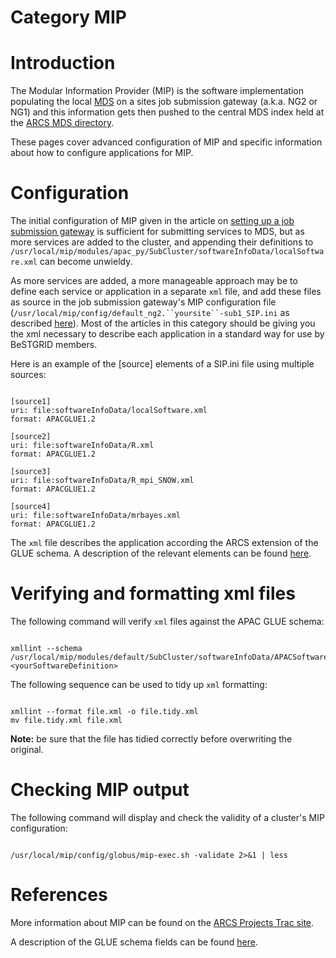 # Category MIP

# Introduction

The Modular Information Provider (MIP) is the software implementation populating the local [MDS](/wiki/spaces/BeSTGRID/pages/3818228972) on a sites job submission gateway (a.k.a. NG2 or NG1) and this information gets then pushed to the central MDS index held at the [ARCS MDS directory](http://www.sapac.edu.au/webmds/).

These pages cover advanced configuration of MIP and specific information about how to configure applications for MIP.

# Configuration

The initial configuration of MIP given in the article on [setting up a job submission gateway](/wiki/spaces/BeSTGRID/pages/3818228585) is sufficient for submitting services to MDS, but as more services are added to the cluster, and appending their definitions to `/usr/local/mip/modules/apac_py/SubCluster/softwareInfoData/localSoftware.xml` can become unwieldy.

As more services are added, a more manageable approach may be to define each service or application in a separate `xml` file, and add these files as source in the job submission gateway's MIP configuration file (`/usr/local/mip/config/default_ng2.``yoursite``-sub1_SIP.ini` as described [here](/wiki/spaces/BeSTGRID/pages/3818228585#SettingupanNG2-CreateConfigfile)). Most of the articles in this category should be giving you the xml necessary to describe each application in a standard way for use by BeSTGRID members.

Here is an example of the \[source\] elements of a SIP.ini file using multiple sources:

``` 

[source1]
uri: file:softwareInfoData/localSoftware.xml
format: APACGLUE1.2

[source2]
uri: file:softwareInfoData/R.xml
format: APACGLUE1.2

[source3]
uri: file:softwareInfoData/R_mpi_SNOW.xml
format: APACGLUE1.2

[source4]
uri: file:softwareInfoData/mrbayes.xml
format: APACGLUE1.2

```

The `xml` file describes the application according the ARCS extension of the GLUE schema. A description of the relevant elements can be found [here](https://projects.arcs.org.au/trac/systems/wiki/InfoSystems/GridAustraliaGlueFieldsPolicy).

# Verifying and formatting xml files

The following command will verify `xml` files against the APAC GLUE schema: 

``` 

xmllint --schema /usr/local/mip/modules/default/SubCluster/softwareInfoData/APACSoftwareSubSchemaR2.xsd <yourSoftwareDefinition>

```

The following sequence can be used to tidy up `xml` formatting:

``` 

xmllint --format file.xml -o file.tidy.xml
mv file.tidy.xml file.xml

```

**Note:** be sure that the file has tidied correctly before overwriting the original.

# Checking MIP output

The following command will display and check the validity of a cluster's MIP configuration:

``` 

/usr/local/mip/config/globus/mip-exec.sh -validate 2>&1 | less

```

# References

More information about MIP can be found on the [ARCS Projects Trac site](https://projects.arcs.org.au/trac/systems/wiki/InfoSystems/InstallConfigSteps).

A description of the GLUE schema fields can be found [here](https://projects.arcs.org.au/trac/systems/wiki/InfoSystems/GridAustraliaGlueFieldsPolicy).
